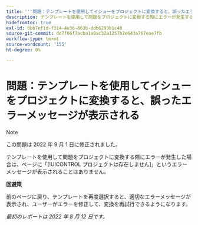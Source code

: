 ```yaml
---
title: '''問題：テンプレートを使用してイシューをプロジェクトに変換すると、誤ったエラーメッセージが表示される'
description: テンプレートを使用して問題をプロジェクトに変換する際にエラーが発生すると、ページが表示され、「変換失敗の原因を説明する正しいエラーメッセージの代わりに、プロジェクトは存在しません」というメッセージが表示されます。
hidefromtoc: true
exl-id: 0bb7ef1d-f314-4e36-863b-ddb6299b1c48
source-git-commit: de7f66f7acba1a0ac32a1257b2e643a767eae7fb
workflow-type: tm+mt
source-wordcount: '155'
ht-degree: 0%

---
```


# 問題：テンプレートを使用してイシューをプロジェクトに変換すると、誤ったエラーメッセージが表示される

>[!NOTE]
>
>この問題は 2022 年 9 月 1 日に修正されました。

テンプレートを使用して問題をプロジェクトに変換する際にエラーが発生した場合は、ページに「[!UICONTROL プロジェクトは存在しません]」というエラーメッセージが表示されることはありません。

**回避策**

前のページに戻り、テンプレートを再度選択すると、適切なエラーメッセージが表示され、ユーザーがエラーを修正して、変換を再試行できるようになります。

_最初のレポートは 2022 年 8 月 12 日です。_
